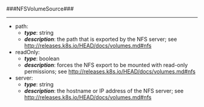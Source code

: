###NFSVolumeSource###

---
* path: 
  * **_type_**: string
  * **_description_**: the path that is exported by the NFS server; see http://releases.k8s.io/HEAD/docs/volumes.md#nfs
* readOnly: 
  * **_type_**: boolean
  * **_description_**: forces the NFS export to be mounted with read-only permissions; see http://releases.k8s.io/HEAD/docs/volumes.md#nfs
* server: 
  * **_type_**: string
  * **_description_**: the hostname or IP address of the NFS server; see http://releases.k8s.io/HEAD/docs/volumes.md#nfs
